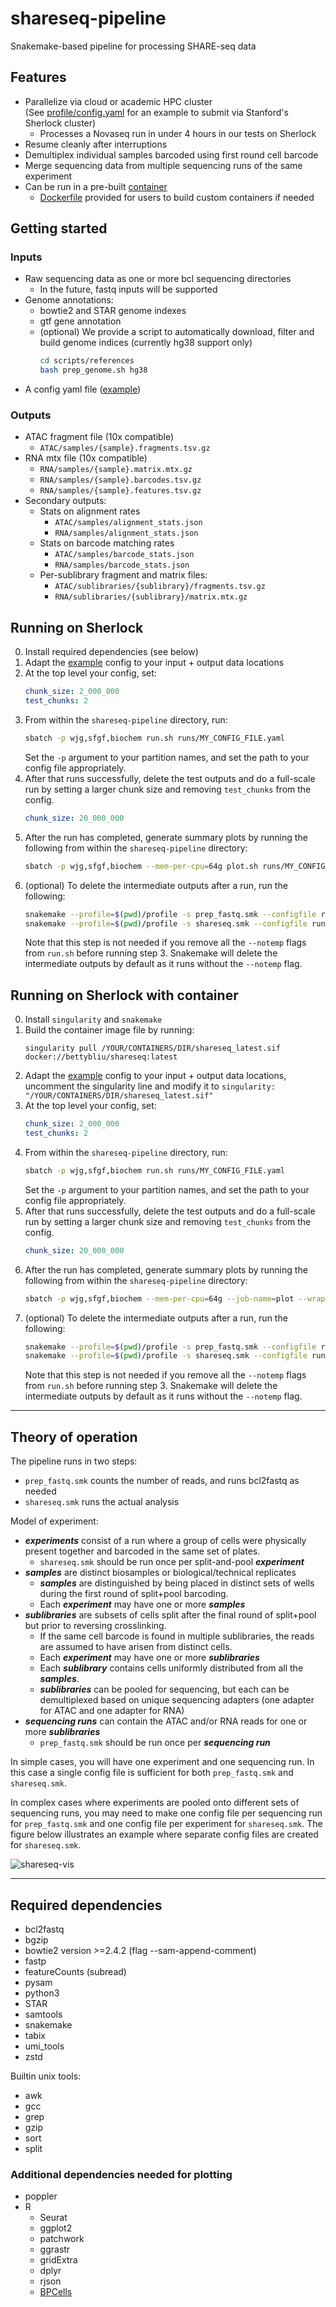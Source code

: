 # shareseq-pipeline
Snakemake-based pipeline for processing SHARE-seq data 

## Features
- Parallelize via cloud or academic HPC cluster  
    (See [profile/config.yaml](profile/config.yaml) for an example to submit via Stanford's Sherlock cluster)
    - Processes a Novaseq run in under 4 hours in our tests on Sherlock
- Resume cleanly after interruptions
- Demultiplex individual samples barcoded using first round cell barcode
- Merge sequencing data from multiple sequencing runs of the same experiment
- Can be run in a pre-built [container](https://hub.docker.com/r/bettybliu/shareseq)
    - [Dockerfile](scripts/Dockerfile) provided for users to build custom containers if needed 

## Getting started
### Inputs
- Raw sequencing data as one or more bcl sequencing directories
    - In the future, fastq inputs will be supported
- Genome annotations:
    - bowtie2 and STAR genome indexes
    - gtf gene annotation
    - (optional) We provide a script to automatically download, filter and build genome indices (currently hg38 support only)
      ```bash
      cd scripts/references
      bash prep_genome.sh hg38
      ```
- A config yaml file ([example](runs/share_novaseq_b1.yaml))

### Outputs
- ATAC fragment file (10x compatible)
    - `ATAC/samples/{sample}.fragments.tsv.gz`
- RNA mtx file (10x compatible)
    - `RNA/samples/{sample}.matrix.mtx.gz`
    - `RNA/samples/{sample}.barcodes.tsv.gz`
    - `RNA/samples/{sample}.features.tsv.gz`
- Secondary outputs:
    - Stats on alignment rates
        - `ATAC/samples/alignment_stats.json`
        - `RNA/samples/alignment_stats.json`
    - Stats on barcode matching rates
        - `ATAC/samples/barcode_stats.json`
        - `RNA/samples/barcode_stats.json`
    - Per-sublibrary fragment and matrix files:
        - `ATAC/sublibraries/{sublibrary}/fragments.tsv.gz`
        - `RNA/sublibraries/{sublibrary}/matrix.mtx.gz`

## Running on Sherlock

0. Install required dependencies (see below)
1. Adapt the [example](runs/share_novaseq_b1.yaml) config to your input + output data locations
2. At the top level your config, set:
    ```yaml
    chunk_size: 2_000_000
    test_chunks: 2
    ```
3. From within the `shareseq-pipeline` directory, run:
   ```bash
   sbatch -p wjg,sfgf,biochem run.sh runs/MY_CONFIG_FILE.yaml
   ```
   Set the `-p` argument to your partition names, and set the path to your config file
   appropriately.
4. After that runs successfully, delete the test outputs and do a full-scale run by 
   setting a larger chunk size and removing `test_chunks` from the config.
   ```yaml
   chunk_size: 20_000_000
   ```
5. After the run has completed, generate summary plots by running the following 
   from within the `shareseq-pipeline` directory:
   ```bash
   sbatch -p wjg,sfgf,biochem --mem-per-cpu=64g plot.sh runs/MY_CONFIG_FILE.yaml
   ``` 
6. (optional) To delete the intermediate outputs after a run, run the following:
   ```bash
   snakemake --profile=$(pwd)/profile -s prep_fastq.smk --configfile runs/MY_CONFIG_FILE.yaml --delete-temp-out --config filter_dag=false
   snakemake --profile=$(pwd)/profile -s shareseq.smk --configfile runs/MY_CONFIG_FILE.yaml --delete-temp-out --config filter_dag=false
   ```
   Note that this step is not needed if you remove all the `--notemp` flags from `run.sh` before running step 3. 
   Snakemake will delete the intermediate outputs by default as it runs without the `--notemp` flag.
   
## Running on Sherlock with container

0. Install `singularity` and `snakemake` 
1. Build the container image file by running:
   ```
   singularity pull /YOUR/CONTAINERS/DIR/shareseq_latest.sif docker://bettybliu/shareseq:latest
   ```
2. Adapt the [example](runs/share_novaseq_b1.yaml) config to your input + output data locations,
   uncomment the singularity line and modify it to `singularity: "/YOUR/CONTAINERS/DIR/shareseq_latest.sif"`
3. At the top level your config, set:
    ```yaml
    chunk_size: 2_000_000
    test_chunks: 2
    ```
4. From within the `shareseq-pipeline` directory, run:
   ```bash
   sbatch -p wjg,sfgf,biochem run.sh runs/MY_CONFIG_FILE.yaml
   ```
   Set the `-p` argument to your partition names, and set the path to your config file
   appropriately.
5. After that runs successfully, delete the test outputs and do a full-scale run by
   setting a larger chunk size and removing `test_chunks` from the config.
   ```yaml
   chunk_size: 20_000_000
   ```
6. After the run has completed, generate summary plots by running the following
   from within the `shareseq-pipeline` directory:
   ```bash
   sbatch -p wjg,sfgf,biochem --mem-per-cpu=64g --job-name=plot --wrap "singularity exec --cleanenv /YOUR/CONTAINERS/DIR/shareseq_latest.sif ./plot.sh runs/MY_CONFIG_FILE.yaml"
   ```
7. (optional) To delete the intermediate outputs after a run, run the following:
   ```bash
   snakemake --profile=$(pwd)/profile -s prep_fastq.smk --configfile runs/MY_CONFIG_FILE.yaml --delete-temp-out --config filter_dag=false
   snakemake --profile=$(pwd)/profile -s shareseq.smk --configfile runs/MY_CONFIG_FILE.yaml --delete-temp-out --config filter_dag=false
   ```
   Note that this step is not needed if you remove all the `--notemp` flags from `run.sh` before running step 3.
   Snakemake will delete the intermediate outputs by default as it runs without the `--notemp` flag.

---

## Theory of operation

The pipeline runs in two steps:
- `prep_fastq.smk` counts the number of reads, and runs bcl2fastq as needed
- `shareseq.smk` runs the actual analysis

Model of experiment:
- ***experiments*** consist of a run where a group of cells were physically present together and barcoded in the same set of plates.
    - `shareseq.smk` should be run once per split-and-pool ***experiment***
- ***samples*** are distinct biosamples or biological/technical replicates
    - ***samples*** are distinguished by being placed in distinct sets of wells during the first round of split+pool barcoding. 
    - Each ***experiment*** may have one or more ***samples***
- ***sublibraries*** are subsets of cells split after the final round of split+pool but prior to reversing crosslinking. 
    - If the same cell barcode is found in multiple sublibraries, the reads are assumed to have arisen from distinct cells. 
    - Each ***experiment*** may have one or more ***sublibraries***
    - Each ***sublibrary*** contains cells uniformly distributed from all the ***samples***. 
    - ***sublibraries*** can be pooled for sequencing, but each can be demultiplexed based on unique sequencing adapters (one adapter for ATAC and one adapter for RNA)
- ***sequencing runs*** can contain the ATAC and/or RNA reads for one or more ***sublibraries*** 
    - `prep_fastq.smk` should be run once per ***sequencing run*** 

In simple cases, you will have one experiment and one sequencing run. In this case a single config file is sufficient for both `prep_fastq.smk` and `shareseq.smk`.

In complex cases where experiments are pooled onto different sets of sequencing runs, you may need to make one config file per sequencing run for `prep_fastq.smk` and one config file per experiment for `shareseq.smk`. The figure below illustrates an example where separate config files are created for `shareseq.smk`.

![shareseq-vis](./shareseq-theory-of-operation-vis.jpg)

---

## Required dependencies
- bcl2fastq
- bgzip
- bowtie2 version >=2.4.2 (flag --sam-append-comment)
- fastp
- featureCounts (subread)
- pysam
- python3
- STAR
- samtools
- snakemake
- tabix
- umi_tools
- zstd

Builtin unix tools:
- awk
- gcc
- grep
- gzip
- sort
- split

### Additional dependencies needed for plotting
- poppler
- R
    - Seurat
    - ggplot2
    - patchwork
    - ggrastr
    - gridExtra
    - dplyr
    - rjson
    - [BPCells](https://bnprks.github.io/BPCells/index.html)

